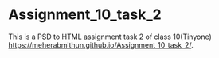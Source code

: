# Assignment_10_task_2
This is a PSD to HTML assignment task 2 of class 10(Tinyone)
https://meherabmithun.github.io/Assignment_10_task_2/.
